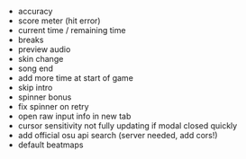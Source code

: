 - accuracy
- score meter (hit error)
- current time / remaining time
- breaks
- preview audio
- skin change
- song end
- add more time at start of game
- skip intro
- spinner bonus
- fix spinner on retry
- open raw input info in new tab
- cursor sensitivity not fully updating if modal closed quickly
- add official osu api search (server needed, add cors!)
- default beatmaps

